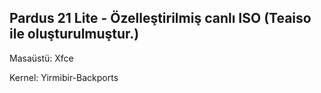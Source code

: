 ## Pardus 21 Lite - Özelleştirilmiş canlı ISO (Teaiso ile oluşturulmuştur.)

Masaüstü: Xfce

Kernel: Yirmibir-Backports
